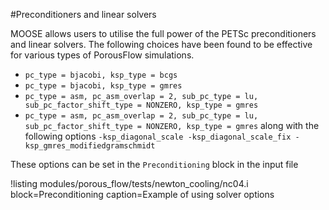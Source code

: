#Preconditioners and linear solvers

MOOSE allows users to utilise the full power of the PETSc preconditioners and
linear solvers.  The following choices have been found to be effective for
various types of PorousFlow simulations.

- `pc_type = bjacobi, ksp_type = bcgs`
- `pc_type = bjacobi, ksp_type = gmres`
- `pc_type = asm, pc_asm_overlap = 2, sub_pc_type = lu, sub_pc_factor_shift_type = NONZERO, ksp_type = gmres`
- `pc_type = asm, pc_asm_overlap = 2, sub_pc_type = lu, sub_pc_factor_shift_type = NONZERO, ksp_type = gmres` along with the following options `-ksp_diagonal_scale -ksp_diagonal_scale_fix -ksp_gmres_modifiedgramschmidt`

These options can be set in the `Preconditioning` block in the input file

!listing modules/porous_flow/tests/newton_cooling/nc04.i block=Preconditioning caption=Example of using solver options
